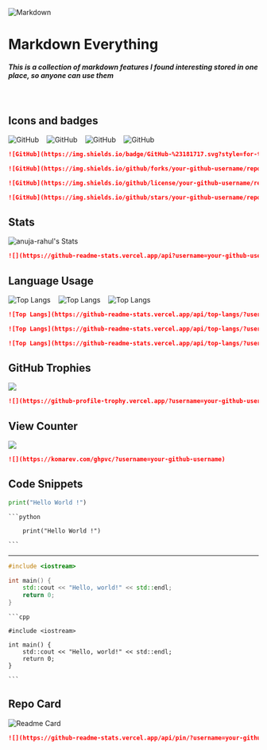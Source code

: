 ![Markdown](https://img.shields.io/badge/-Markdown-000?style=for-the-badge&logo=markdown) 
# Markdown Everything

##### This is a collection of markdown features I found interesting stored in one place, so anyone can use them

<br>

## Icons and badges

![GitHub](https://img.shields.io/badge/-GitHub-000?style=for-the-badge&logo=github)
&nbsp;&nbsp;
![GitHub](https://img.shields.io/github/forks/anuja-rahul/markdown-everything?style=for-the-badge&logo=github&color=000000)
&nbsp;&nbsp;
![GitHub](https://img.shields.io/github/license/anuja-rahul/markdown-everything?style=for-the-badge&logo=github&color=000000)
&nbsp;&nbsp;
![GitHub](https://img.shields.io/github/stars/anuja-rahul/markdown-everything?style=for-the-badge&logo=github&color=000000)

```markdown
![GitHub](https://img.shields.io/badge/GitHub-%23181717.svg?style=for-the-badge&logo=github&logoColor=white)

![GitHub](https://img.shields.io/github/forks/your-github-username/repo-name)

![GitHub](https://img.shields.io/github/license/your-github-username/repo-name)

![GitHub](https://img.shields.io/github/stars/your-github-username/repo-name)
```

## Stats

![anuja-rahul's Stats](https://github-readme-stats.vercel.app/api?username=anuja-rahul&theme=nightowl&show_icons=true&hide_border=true&count_private=true)

```markdown
![](https://github-readme-stats.vercel.app/api?username=your-github-username)
```

## Language Usage

![Top Langs](https://github-readme-stats.vercel.app/api/top-langs/?username=anuja-rahul\&theme=nightowl)
&nbsp;&nbsp;
![Top Langs](https://github-readme-stats.vercel.app/api/top-langs/?username=anuja-rahul&layout=donut\&theme=nightowl)
&nbsp;&nbsp;
![Top Langs](https://github-readme-stats.vercel.app/api/top-langs/?username=anuja-rahul\&theme=nightowl&layout=compact)

````markdown
![Top Langs](https://github-readme-stats.vercel.app/api/top-langs/?username=your-github-username)

![Top Langs](https://github-readme-stats.vercel.app/api/top-langs/?username=your-github-username&layout=donut)

![Top Langs](https://github-readme-stats.vercel.app/api/top-langs/?username=your-github-username&layout=compact)
````

## GitHub Trophies

![](https://github-profile-trophy.vercel.app/?username=anuja-rahul&theme=tokyonight&no-frame=false&no-bg=true&margin-w=4&row=2&column=4)

```markdown
![](https://github-profile-trophy.vercel.app/?username=your-github-username)
```

## View Counter
![](https://komarev.com/ghpvc/?username=anuja-rahul)

```markdown
![](https://komarev.com/ghpvc/?username=your-github-username)
```

## Code Snippets

```python
print("Hello World !")
```

    ```python

        print("Hello World !")

    ```
---

```cpp
#include <iostream>

int main() {
    std::cout << "Hello, world!" << std::endl;
    return 0;
}

```

    ```cpp

    #include <iostream>
    
    int main() {
        std::cout << "Hello, world!" << std::endl;
        return 0;
    }
    
    ```

## Repo Card

![Readme Card](https://github-readme-stats.vercel.app/api/pin/?username=anuja-rahul&repo=markdown-everything\&show_owner=true\&theme=nightowl)

```markdown
![](https://github-readme-stats.vercel.app/api/pin/?username=your-github-username&repo=repo-name\&show_owner=true)
```






